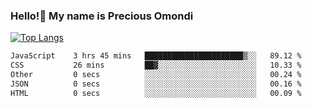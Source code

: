 ### Hello!👋 My name is Precious Omondi 

[![Top Langs](https://github-readme-stats.vercel.app/api/top-langs/?username=Presho99&langs_count=8&theme=dark)](https://github.com/Presho99/github-readme-stats)



<!--START_SECTION:waka-->

```txt
JavaScript    3 hrs 45 mins   ██████████████████████▒░░   89.12 %
CSS           26 mins         ██▓░░░░░░░░░░░░░░░░░░░░░░   10.33 %
Other         0 secs          ░░░░░░░░░░░░░░░░░░░░░░░░░   00.24 %
JSON          0 secs          ░░░░░░░░░░░░░░░░░░░░░░░░░   00.16 %
HTML          0 secs          ░░░░░░░░░░░░░░░░░░░░░░░░░   00.09 %
```

<!--END_SECTION:waka-->

